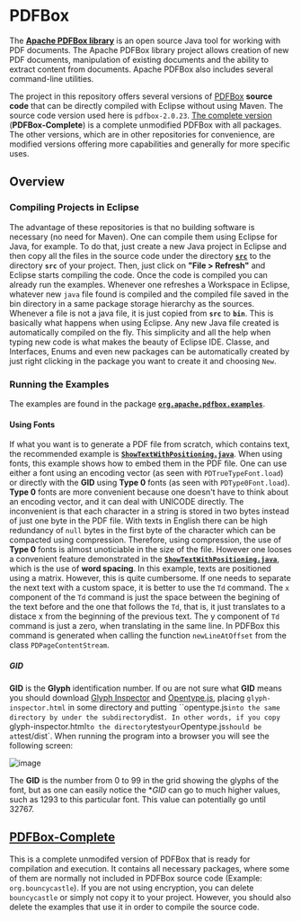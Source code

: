 # PDFBox

The [**Apache PDFBox library**](https://pdfbox.apache.org) is an open source Java tool for working with PDF documents. The Apache PDFBox library project allows creation of new PDF documents, manipulation of existing documents and the ability to extract content from documents. Apache PDFBox also includes several command-line utilities.

The project in this repository offers several versions of [PDFBox](https://pdfbox.apache.org) **source code** that can be directly compiled with Eclipse without using Maven. The source code version used here is `pdfbox-2.0.23`. [The complete version](https://github.com/nilostolte/PDFBox/tree/main/PDFBox-Complete) (**PDFBox-Complete**) is a complete unmodified PDFBox with all packages. The other versions, which are in other repositories for convenience, are modified versions offering more capabilities and generally for more specific uses.

## Overview

### Compiling Projects in Eclipse

The advantage of these repositories is that no building software is necessary (no need for Maven). One can compile them using Eclipse for Java, for example. To do that, just create a new Java project in Eclipse and then copy all the files in the source code under the directory [**`src`**](https://github.com/nilostolte/PDFBox/tree/main/PDFBox-Complete/src)  to the directory **`src`** of your project. Then, just click on **"File > Refresh"** and Eclipse starts compiling the code. Once the code is compiled you can already run the examples. Whenever one refreshes a Workspace in Eclipse, whatever new `java` file found is compiled and the compiled file saved in the bin directory in a same package storage hierarchy as the sources. Whenever a file is not a java file, it is just copied from **`src`** to **`bin`**. This is basically what happens when using Eclipse. Any new Java file created is automatically compiled on the fly. This simplicity and all the help when typing new code is what makes the beauty of Eclipse IDE. Classe, and Interfaces, Enums and even new packages can be automatically created by just right clicking in the package you want to create it and choosing `New`.

### Running the Examples

The examples are found in the package [**`org.apache.pdfbox.examples`**](https://github.com/nilostolte/PDFBox/tree/main/PDFBox-Complete/src/org/apache/pdfbox/examples). 

#### Using Fonts

If what you want is to generate a PDF file from scratch, which contains text, the recommended example is [**`ShowTextWithPositioning.java`**](https://github.com/nilostolte/PDFBox/blob/main/PDFBox-Complete/src/org/apache/pdfbox/examples/pdmodel/ShowTextWithPositioning.java). 
When using fonts, this example shows how to embed them in the PDF file. One can use either a font using an encoding vector (as seen with `PDTrueTypeFont.load`) or directly with the **GID** using **Type 0** fonts (as seen with `PDType0Font.load`). **Type 0** fonts are more convenient because one doesn't have to think about an encoding vector, and it can deal with UNICODE directly. The inconvenient is that each character in a string is stored in two bytes instead of just one byte in the PDF file. 
With texts in English there can be high redundancy of `null` bytes in the first byte of the character which can be compacted using compression. Therefore, using compression, the use of **Type 0** fonts is almost unoticiable in the size of the file. However one looses a convenient feature demonstrated in the [**`ShowTextWithPositioning.java`**](https://github.com/nilostolte/PDFBox/blob/main/PDFBox-Complete/src/org/apache/pdfbox/examples/pdmodel/ShowTextWithPositioning.java), which is the use of **word spacing**.
In this example, texts are positioned using a matrix. 
However, this is quite cumbersome. If one needs to separate the next text
with a custom space, it is better to use the `Td` command. The `x` component of the `Td` command is just the space between the begining of the text before and the one that follows the `Td`, that is, it just translates to a distace x from the beginning of the previous text. The y component of `Td` command is just a zero, when translating in the same line. In PDFBox this command is generated when calling the function `newLineAtOffset` from the class `PDPageContentStream`.

##### GID
**GID** is the **Glyph** identification number. If ou are not sure what **GID** means you should download [Glyph Inspector](https://opentype.js.org/glyph-inspector.html) and [Opentype.js](https://opentype.js.org/dist/opentype.js), placing `glyph-inspector.html` in some directory and putting ``opentype.js` into the same directory by under the subdirectory `dist`. In other words, if you copy `glyph-inspector.html` to the directory `test` your `Opentype.js` should be at `test/dist`. 
When running the program into a browser you will see the following screen:

![image](https://user-images.githubusercontent.com/80269251/114447261-315a3480-9ba0-11eb-9a75-b6c4bab86d2a.png)

The **GID** is the number from 0 to 99 in the grid showing the glyphs of the font, but as one can easily notice the **GID* can go to much higher values, such as 1293 to this particular font. This value can potentially go until 32767.

## [PDFBox-Complete](https://github.com/nilostolte/PDFBox/tree/main/PDFBox-Complete)

This is a complete unmodifed version of PDFBox that is ready for compilation and execution. It contains all necessary packages, where some of them are normally not included in PDFBox source code (Example: `org.bouncycastle`). If you are not using encryption, you can delete `bouncycastle` or simply not copy it to your project. However, you should also delete the examples that use it in order to compile the source code.
